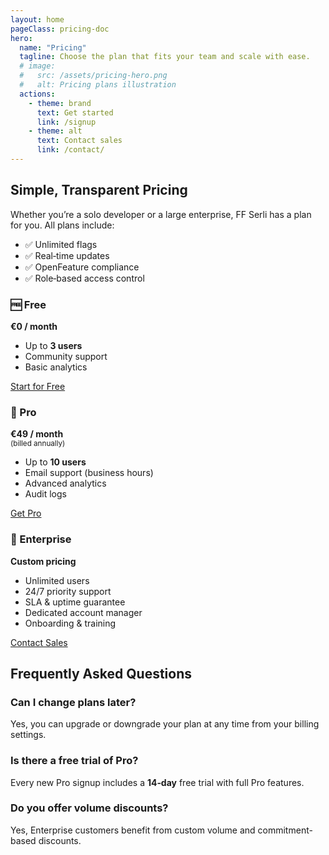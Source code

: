 ```yaml
---
layout: home
pageClass: pricing-doc
hero:
  name: "Pricing"
  tagline: Choose the plan that fits your team and scale with ease.
  # image:
  #   src: /assets/pricing-hero.png
  #   alt: Pricing plans illustration
  actions:
    - theme: brand
      text: Get started
      link: /signup
    - theme: alt
      text: Contact sales
      link: /contact/
---
```


## Simple, Transparent Pricing

Whether you’re a solo developer or a large enterprise, FF Serli has a plan for you. All plans include:

- ✅ Unlimited flags
- ✅ Real‑time updates
- ✅ OpenFeature compliance
- ✅ Role‑based access control


<div class="plan-cards">

  <div class="plan-card">
    <h3>🆓 Free</h3>
    <p class="price"><strong>€0 <span>/ month</span></strong></p>
    <ul>
      <li>Up to <strong>3 users</strong></li>
      <li>Community support</li>
      <li>Basic analytics</li>
    </ul>
    <div class="cta-row">
      <a class="vp-button" href="/signup?plan=free">Start for Free</a>
    </div>
  </div>

  <div class="plan-card">
    <h3>🚀 Pro</h3>
    <p class="price"><strong>€49 <span>/ month</span></strong><br><small>(billed annually)</small></p>
    <ul>
      <li>Up to <strong>10 users</strong></li>
      <li>Email support (business hours)</li>
      <li>Advanced analytics</li>
      <li>Audit logs</li>
    </ul>
    <div class="cta-row">
      <a class="vp-button vp-button--brand" href="/signup?plan=pro">Get Pro</a>
    </div>
  </div>

  <div class="plan-card">
    <h3>🏢 Enterprise</h3>
    <p class="price"><strong>Custom pricing</strong></p>
    <ul>
      <li>Unlimited users</li>
      <li>24/7 priority support</li>
      <li>SLA & uptime guarantee</li>
      <li>Dedicated account manager</li>
      <li>Onboarding & training</li>
    </ul>
    <div class="cta-row">
      <a class="vp-button vp-button--alt" href="/contact">Contact Sales</a>
    </div>
  </div>

</div>

## Frequently Asked Questions

### Can I change plans later?
Yes, you can upgrade or downgrade your plan at any time from your billing settings.

### Is there a free trial of Pro?
Every new Pro signup includes a **14‑day** free trial with full Pro features.

### Do you offer volume discounts?
Yes, Enterprise customers benefit from custom volume and commitment-based discounts.
